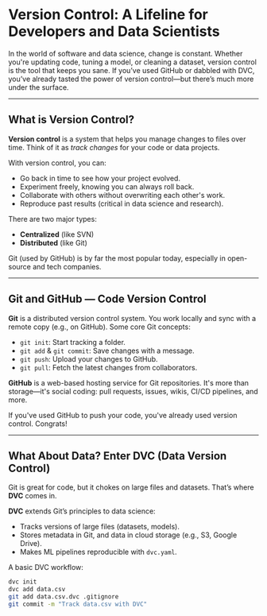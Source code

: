 # Version Control: A Lifeline for Developers and Data Scientists

In the world of software and data science, change is constant. Whether you're updating code, tuning a model, or cleaning a dataset, version control is the tool that keeps you sane. If you’ve used GitHub or dabbled with DVC, you’ve already tasted the power of version control—but there’s much more under the surface.

---

## What is Version Control?

**Version control** is a system that helps you manage changes to files over time. Think of it as *track changes* for your code or data projects.

With version control, you can:

- Go back in time to see how your project evolved.
- Experiment freely, knowing you can always roll back.
- Collaborate with others without overwriting each other's work.
- Reproduce past results (critical in data science and research).

There are two major types:
- **Centralized** (like SVN)
- **Distributed** (like Git)

Git (used by GitHub) is by far the most popular today, especially in open-source and tech companies.

---

## Git and GitHub — Code Version Control

**Git** is a distributed version control system. You work locally and sync with a remote copy (e.g., on GitHub). Some core Git concepts:

- `git init`: Start tracking a folder.
- `git add` & `git commit`: Save changes with a message.
- `git push`: Upload your changes to GitHub.
- `git pull`: Fetch the latest changes from collaborators.

**GitHub** is a web-based hosting service for Git repositories. It's more than storage—it's social coding: pull requests, issues, wikis, CI/CD pipelines, and more.

If you've used GitHub to push your code, you've already used version control. Congrats!

---

## What About Data? Enter DVC (Data Version Control)

Git is great for code, but it chokes on large files and datasets. That’s where **DVC** comes in.

**DVC** extends Git’s principles to data science:

- Tracks versions of large files (datasets, models).
- Stores metadata in Git, and data in cloud storage (e.g., S3, Google Drive).
- Makes ML pipelines reproducible with `dvc.yaml`.

A basic DVC workflow:

```bash
dvc init
dvc add data.csv
git add data.csv.dvc .gitignore
git commit -m "Track data.csv with DVC"
